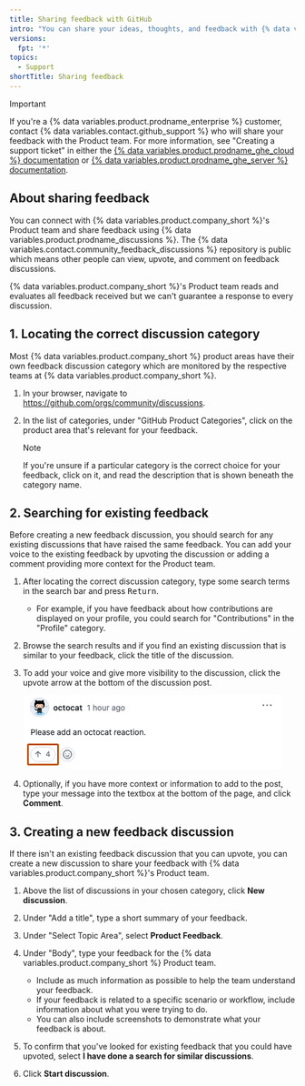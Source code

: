 ```yaml
---
title: Sharing feedback with GitHub
intro: "You can share your ideas, thoughts, and feedback with {% data variables.product.company_short %}'s Product team and upvote feedback left by others."
versions:
  fpt: '*'
topics:
  - Support
shortTitle: Sharing feedback
---
```


> [!IMPORTANT]
> If you're a {% data variables.product.prodname_enterprise %} customer, contact {% data variables.contact.github_support %} who will share your feedback with the Product team. For more information, see "Creating a support ticket" in either the [{% data variables.product.prodname_ghe_cloud %} documentation](/enterprise-cloud@latest/support/contacting-github-support/creating-a-support-ticket) or [{% data variables.product.prodname_ghe_server %} documentation](/enterprise-server@latest/support/contacting-github-support/creating-a-support-ticket).

## About sharing feedback

You can connect with {% data variables.product.company_short %}'s Product team and share feedback using {% data variables.product.prodname_discussions %}. The {% data variables.contact.community_feedback_discussions %} repository is public which means other people can view, upvote, and comment on feedback discussions.

{% data variables.product.company_short %}'s Product team reads and evaluates all feedback received but we can't guarantee a response to every discussion.

## 1. Locating the correct discussion category

Most {% data variables.product.company_short %} product areas have their own feedback discussion category which are monitored by the respective teams at {% data variables.product.company_short %}.

1. In your browser, navigate to https://github.com/orgs/community/discussions.
1. In the list of categories, under "GitHub Product Categories", click on the product area that's relevant for your feedback.

   > [!NOTE]
   > If you're unsure if a particular category is the correct choice for your feedback, click on it, and read the description that is shown beneath the category name.

## 2. Searching for existing feedback

Before creating a new feedback discussion, you should search for any existing discussions that have raised the same feedback. You can add your voice to the existing feedback by upvoting the discussion or adding a comment providing more context for the Product team.

1. After locating the correct discussion category, type some search terms in the search bar and press <kbd>Return</kbd>.

    * For example, if you have feedback about how contributions are displayed on your profile, you could search for "Contributions" in the "Profile" category.

1. Browse the search results and if you find an existing discussion that is similar to your feedback, click the title of the discussion.
1. To add your voice and give more visibility to the discussion, click the upvote arrow at the bottom of the discussion post.

    ![Screenshot a feedback discussion post. A button, labeled with an upwards arrow, is outlined in orange.](/assets/images/help/support/upvote-discussion.png)

1. Optionally, if you have more context or information to add to the post, type your message into the textbox at the bottom of the page, and click **Comment**.

## 3. Creating a new feedback discussion

If there isn't an existing feedback discussion that you can upvote, you can create a new discussion to share your feedback with {% data variables.product.company_short %}'s Product team.

1. Above the list of discussions in your chosen category, click **New discussion**.
1. Under "Add a title", type a short summary of your feedback.
1. Under "Select Topic Area", select **Product Feedback**.
1. Under "Body", type your feedback for the {% data variables.product.company_short %} Product team.

    * Include as much information as possible to help the team understand your feedback.
    * If your feedback is related to a specific scenario or workflow, include information about what you were trying to do.
    * You can also include screenshots to demonstrate what your feedback is about.

1. To confirm that you've looked for existing feedback that you could have upvoted, select **I have done a search for similar discussions**.
1. Click **Start discussion**.
